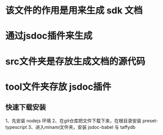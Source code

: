 # 该文件的作用是用来生成 sdk 文档

# 通过jsdoc插件来生成

# src文件夹是存放生成文档的源代码

# tool文件夹存放 jsdoc插件

## 快速下载安装
1、先安装 nodejs  环境
2、在git仓库把文件下载下来，在根目录安装 preset-typescript
3、进入minami文件夹，安装 jsdoc-babel 与 taffydb

